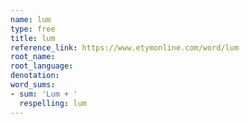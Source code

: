 ```yaml
---
name: lum
type: free
title: lum
reference_link: https://www.etymonline.com/word/lum
root_name: 
root_language: 
denotation: 
word_sums:
- sum: 'Lum + '
  respelling: lum
---
```

